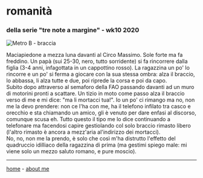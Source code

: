 # romanità
### della serie "tre note a margine" - wk10 2020  

![](https://drive.google.com/uc?id=1DzqK9mtZvNYSl7_MXuiNhO1yFTH9vqJf  "Metro B - braccia")   

Maciapiedone a mezza luna davanti al Circo Massimo. Sole forte ma fa freddino. Un papà (sui 25-30, nero, tutto sorridente) si fa rincorrere dalla figlia (3-4 anni, infagottata in un cappottino rosso). La ragazzina un po' lo rincorre e un po' si ferma a giocare con la sua stessa ombra: alza il braccio, lo abbassa, li alza tutte e due, poi riprede la corsa e poi da capo.  
Subito dopo attraverso al semaforo della FAO passando davanti ad un muro di motorini pronti a scattare. Un tizio in moto come passo alza il braccio verso di me e mi dice: "ma li mortacci tua!". Io un po' ci rimango ma no, non me la devo prendere: non ce l'ha con me, ha il telefono infilato tra casco e orecchio e sta chiamando un amico, gli è venuto per dare enfasi al discorso, comunque scusa eh. Tutto questo il tipo me lo dice continuando a telefonare ma facendosi capire gestiolando col solo braccio rimasto libero (l'altro rimasto è ancora a mezz'aria al'indirizzo dei mortacci).   
No, no, non me la prendo, è solo che così m'ha distrutto l'effetto del quadruccio idilliaco della ragazzina di prima (ma gestimi spiego male:  mi viene solo un mezzo saluto romano, e pure moscio).  

---  
[home](/index.md) - [about me](/aboutme.md)  
